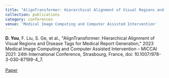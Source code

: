 ```yaml
---
title: "AlignTransformer: Hierarchical Alignment of Visual Regions and Disease Tags for Medical Report Generation."
collection: publications
category: conferences
venue: 'Medical Image Computing and Computer Assisted Intervention'
---
```


**D. You**, F. Liu, S. Ge, et al., "AlignTransformer: Hierarchical Alignment of Visual Regions and Disease Tags for Medical Report Generation," 2023 Medical Image Computing and Computer Assisted Intervention – MICCAI 2021: 24th International Conference, Strasbourg, France, doi: 10.1007/978-3-030-87199-4_7. <br><br> [Paper](https://dl.acm.org/doi/10.1007/978-3-030-87199-4_7)




